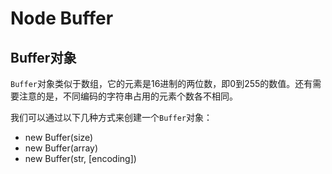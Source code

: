 Node Buffer
========

## Buffer对象

`Buffer`对象类似于数组，它的元素是16进制的两位数，即0到255的数值。还有需要注意的是，不同编码的字符串占用的元素个数各不相同。

我们可以通过以下几种方式来创建一个`Buffer`对象：

 - new Buffer(size)
 - new Buffer(array)
 - new Buffer(str, [encoding])

